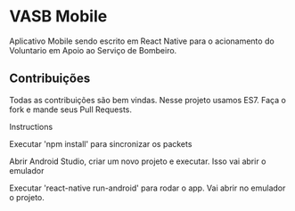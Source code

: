 # VASB Mobile

Aplicativo Mobile sendo escrito em React Native para o acionamento do Voluntario em Apoio ao Serviço de Bombeiro.

## Contribuições

Todas as contribuições são bem vindas. Nesse projeto usamos ES7. Faça o fork e mande seus Pull Requests.

Instructions

Executar 'npm install' para sincronizar os packets

Abrir Android Studio, criar um novo projeto e executar. Isso vai abrir o emulador

Executar 'react-native run-android' para rodar o app. Vai abrir no emulador o projeto.